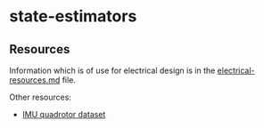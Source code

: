 # state-estimators

## Resources

Information which is of use for electrical design is in the [electrical-resources.md](Documents/electrical-resources.md) file.

Other resources:

* [IMU quadrotor dataset](http://www.sfly.org/mav-datasets)

